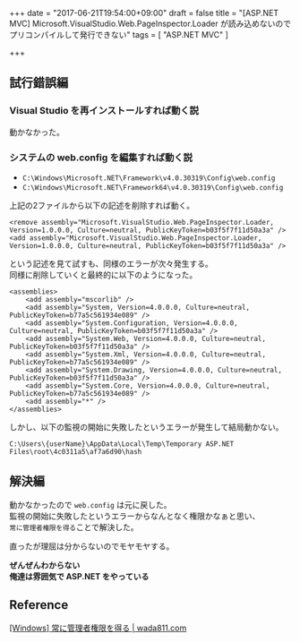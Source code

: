 +++
date = "2017-06-21T19:54:00+09:00"
draft = false
title = "[ASP.NET MVC] Microsoft.VisualStudio.Web.PageInspector.Loader が読み込めないのでプリコンパイルして発行できない"
tags = [
    "ASP.NET MVC"
]

+++

## 試行錯誤編

### Visual Studio を再インストールすれば動く説
動かなかった。

### システムの web.config を編集すれば動く説

- `C:\Windows\Microsoft.NET\Framework\v4.0.30319\Config\web.config`
- `C:\Windows\Microsoft.NET\Framework64\v4.0.30319\Config\web.config`

上記の2ファイルから以下の記述を削除すれば動く。

```
<remove assembly="Microsoft.VisualStudio.Web.PageInspector.Loader, Version=1.0.0.0, Culture=neutral, PublicKeyToken=b03f5f7f11d50a3a" />
<add assembly="Microsoft.VisualStudio.Web.PageInspector.Loader, Version=1.0.0.0, Culture=neutral, PublicKeyToken=b03f5f7f11d50a3a" />
```

という記述を見て試すも、同様のエラーが次々発生する。<br/>
同様に削除していくと最終的に以下のようになった。

```
<assemblies>
    <add assembly="mscorlib" />
    <add assembly="System, Version=4.0.0.0, Culture=neutral, PublicKeyToken=b77a5c561934e089" />
    <add assembly="System.Configuration, Version=4.0.0.0, Culture=neutral, PublicKeyToken=b03f5f7f11d50a3a" />
    <add assembly="System.Web, Version=4.0.0.0, Culture=neutral, PublicKeyToken=b03f5f7f11d50a3a" />
    <add assembly="System.Xml, Version=4.0.0.0, Culture=neutral, PublicKeyToken=b77a5c561934e089" />
    <add assembly="System.Drawing, Version=4.0.0.0, Culture=neutral, PublicKeyToken=b03f5f7f11d50a3a" />
    <add assembly="System.Core, Version=4.0.0.0, Culture=neutral, PublicKeyToken=b77a5c561934e089" />
    <add assembly="*" />
</assemblies>
```

しかし、以下の監視の開始に失敗したというエラーが発生して結局動かない。

`C:\Users\{userName}\AppData\Local\Temp\Temporary ASP.NET Files\root\4c0311a5\af7a6d90\hash`

## 解決編

動かなかったので `web.config` は元に戻した。<br/>
監視の開始に失敗したというエラーからなんとなく権限かなぁと思い、<br/>
`常に管理者権限を得る`ことで解決した。

直ったが理屈は分からないのでモヤモヤする。

**ぜんぜんわからない**<br/>
**俺達は雰囲気で ASP.NET をやっている**

## Reference
[\[Windows\] 常に管理者権限を得る \| wada811\.com](https://wada811.com/blog/windows-always-admin/)

